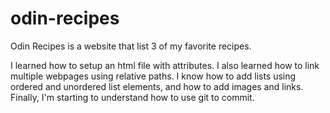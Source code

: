 # odin-recipes
Odin Recipes is a website that list 3 of my favorite recipes.

I learned how to setup an html file with attributes. I also learned how to link multiple webpages using relative paths.
I know how to add lists using ordered and unordered list elements, and how to add images and links.
Finally, I'm starting to understand how to use git to commit.
